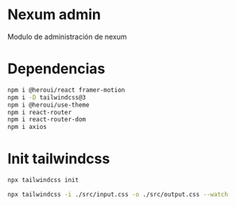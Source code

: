 # Nexum admin

Modulo de administración de nexum

# Dependencias

```bash
npm i @heroui/react framer-motion
npm i -D tailwindcss@3
npm i @heroui/use-theme
npm i react-router
npm i react-router-dom
npm i axios
```

# Init tailwindcss

```bash
npx tailwindcss init

npx tailwindcss -i ./src/input.css -o ./src/output.css --watch
```
